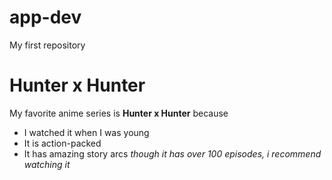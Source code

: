 # app-dev
My first repository

# Hunter x Hunter
My favorite anime series is **Hunter x Hunter** because
- I watched it when I was young
- It is action-packed
- It has amazing story arcs
*though it has over 100 episodes, i recommend watching it*
